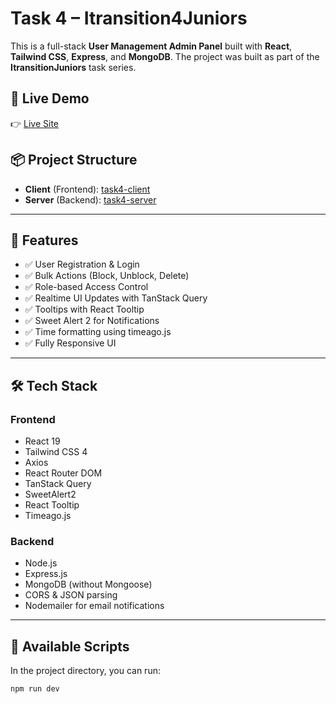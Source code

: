 # Task 4 – Itransition4Juniors

This is a full-stack **User Management Admin Panel** built with **React**, **Tailwind CSS**, **Express**, and **MongoDB**. The project was built as part of the **ItransitionJuniors** task series.

## 🔗 Live Demo

👉 [Live Site](https://itransition4.netlify.app/)

## 📦 Project Structure

- **Client** (Frontend): [task4-client](https://github.com/AHMEDTASRIFABDULLAH/task4-client)
- **Server** (Backend): [task4-server](https://github.com/AHMEDTASRIFABDULLAH/task4_server)

---

## 🚀 Features

- ✅ User Registration & Login
- ✅ Bulk Actions (Block, Unblock, Delete)
- ✅ Role-based Access Control
- ✅ Realtime UI Updates with TanStack Query
- ✅ Tooltips with React Tooltip
- ✅ Sweet Alert 2 for Notifications
- ✅ Time formatting using timeago.js
- ✅ Fully Responsive UI

---

## 🛠️ Tech Stack

### Frontend

- React 19
- Tailwind CSS 4
- Axios
- React Router DOM
- TanStack Query
- SweetAlert2
- React Tooltip
- Timeago.js

### Backend

- Node.js
- Express.js
- MongoDB (without Mongoose)
- CORS & JSON parsing
- Nodemailer for email notifications

---

## 🔧 Available Scripts

In the project directory, you can run:

```bash
npm run dev
```
